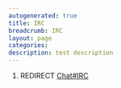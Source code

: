 ```yaml
---
autogenerated: true
title: IRC
breadcrumb: IRC
layout: page
categories: 
description: test description
---
```


1.  REDIRECT [Chat\#IRC](Chat#IRC "wikilink")
